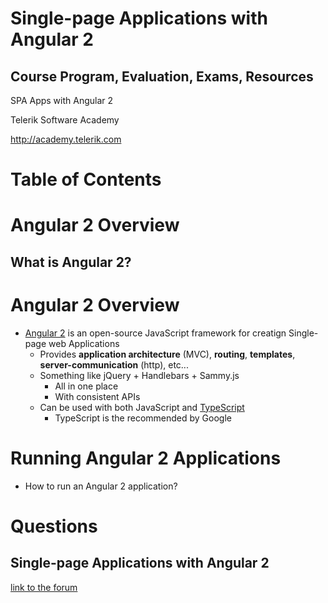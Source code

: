 <!-- section start -->
<!-- attr: { id:'title', class:'slide-title', hasScriptWrapper:true } -->
# Single-page Applications with Angular 2
##  Course Program, Evaluation, Exams, Resources

<div class="signature">
    <p class="signature-course">SPA Apps with Angular 2</p>
    <p class="signature-initiative">Telerik Software Academy</p>
    <a href="http://academy.telerik.com" class="signature-link">http://academy.telerik.com</a>
</div>


<!-- section start -->
<!-- attr: { id:'table-of-contents' } -->
# Table of Contents

<!-- section start -->
<!-- attr: { class:'slide-section', id:'coming-next' } -->
# Angular 2 Overview
##  What is Angular 2?

# Angular 2 Overview
- [Angular 2](http://angular.io) is an open-source JavaScript framework for creatign Single-page web Applications
  - Provides **application architecture** (MVC), **routing**, **templates**, **server-communication** (http), etc...
  - Something like jQuery + Handlebars + Sammy.js
    - All in one place
    - With consistent APIs
  - Can be used with both JavaScript and [TypeScript](http://)
    - TypeScript is the recommended by Google

#   Running Angular 2 Applications

- How to run an Angular 2 application?



<!-- section start -->
<!-- attr: { id:'questions', class:'slide-section' } -->
# Questions
## Single-page Applications with Angular 2
[link to the forum](http://telerikacademy.com/Forum/Category/59/javascript-frameworks)
